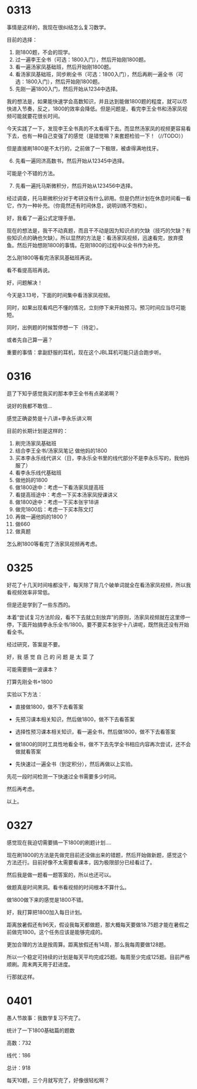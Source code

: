 # 0313

事情是这样的，我现在很纠结怎么复习数学。

目前的选择：

1. 刚1800题，不会的现学。
2. 过一遍李王全书（可选：1800入门），然后开始刚1800题。
3. 看一遍汤家凤基础班，然后开始刚1800题。
4. 看汤家凤基础班，同步刷全书（可选：1800入门），然后再刷一遍全书（可选：1800入门），然后开始刚1800题。
5. 先刚一遍1800入门，然后开始从1234中选择。

我的想法是，如果能快速学会高数知识，并且达到能做1800题的程度，就可以尽快进入节奏，反之，1800的效率会降低。但是问题是，看完李王全书和汤家凤视频可能就要花很长时间。

今天实践了一下，发现李王全书真的不太看得下去。而显然汤家凤的视频更容易看下去，也有一种自己变强了的感觉（是错觉嘛？来套题检验一下！（//TODO））

但是直接刷1800是不太行的，之前做了一下极限，被虐得满地找牙。

6. 先看一遍同济高数书，然后开始从12345中选择。

可能是个不错的方法。

7. 先看一遍托马斯微积分，然后开始从123456中选择。

经过调查，托马斯微积分对于考研没有什么卵用。但是仍然计划在休息时间看一看它，作为一种补充。（你竟然还有时间休息，说明训练不饱和）。

好，我看了一遍公式定理手册。

现在的想法是，我干不动真题，而且干不动是因为知识点的欠缺（技巧的欠缺？有些知识点的确也欠缺）。所以显然的方法是：看汤家凤视频，迅速看完，放弃摸鱼。然后开始想刚1800的事情。在刚1800的过程中以全书作为补充。

怎么刚1800等看完汤家凤基础班再说。

看不看提高班再说。

好，问题解决！

今天是3.13号，下面的时间集中看汤家凤视频。

同时，如果出现看鸡巴不懂的情况，立刻停下来开始预习。预习时间应当尽可能短。

同时，出例题的时候暂停想一下（待定）。

或者先自己算一遍？

重要的事情：拿副舒服的耳机，现在这个JBL耳机可能只适合跑步听。



# 0316

逛了下知乎感觉我买的那本李王全书有点弟弟啊？

说好的我都不敢信...

感觉正确姿势是十八讲+李永乐讲义啊

目前的长期计划是这样的：

1. 刷完汤家凤基础班
2. 结合李王全书/汤家凤笔记 做他妈的1800
3. 买本李永乐线代讲义（日，李永乐全书里的线代部分不是李永乐写的，我他妈服了）
4. 看李永乐线代基础班
5. 做他妈的1800
6. 做1800途中：考虑一下看汤家凤提高班
7. 看提高班途中：考虑一下买本汤家凤授课讲义
8. 做1800途中：考虑一下买本张宇18讲
9. 做完1800后：考虑一下买本陈文灯
10. 再做一遍他妈的1800？
11. 做660
12. 做真题

怎么刷1800等看完了汤家凤视频再考虑。



# 0325

好花了十几天时间啥都没干，每天除了背几个破单词就全在看汤家凤视频，所以我看视频效率非常低。

但是还是学到了一些东西的。

本着“尝试复习方法阶段，看不下去就立刻放弃”的原则，汤家凤视频就在这里停一停，下面开始搞李永乐全书/1800。要不要买本张宇十八讲呢，既然我还没有开始看全书。

经过研究，答案是不要。

好，我 感 觉 自 己 的 问 题 是 太 菜 了

可能需要搞一波课本？

打算先刚全书+1800

实验以下方法：

- 直接做1800，做不下去看答案
- 先预习课本相关知识，然后做1800，做不下去看答案
- 选择性预习课本相关知识，看一遍全书，然后做1800，做不下去看答案
- 做1800的同时工具性地看全书，做不下去先学全书相应内容再次尝试，还不会做就看答案

- 先快速过一遍全书（到定积分），然后再做以上实验。

先花一段时间检测一下快速过全书需要多少时间。

然后再考虑。

以上。



# 0327

感觉现在我迫切需要搞一下1800的刷题计划….

现在刷1800的方法是先做完目前还没做出来的错题，然后开始做新题，感觉这个方法还行。目前好像不太需要看课本，因为极限部分已经看过了。

然后我是做一题看一题答案的，所以也还可以。

做题真是时间黑洞。看书看视频的时间根本不算什么。

做1800做下来的感觉是1800不错。



好，我打算把1800加入每日计划。

距离放暑假还有96天，假设我每天都做题，那大概每天要做18.75题才能在暑假之前做完1800。这个任务应该是能够完成的。

更加合理的方法是按周算。距离放假还有14周，那么我每周要做128题。

所以一个稳定可持续的计划是每天平均完成25题。每周至少完成125题。目前严格顺刷。周末两天用于赶进度。

行那就这样。



# 0401

愚人节故事：我数学复习不完了。

统计了一下1800基础篇的题数

高数：732

线代：186

总计：918

每天10题，三个月就写完了，好像很轻松啊？